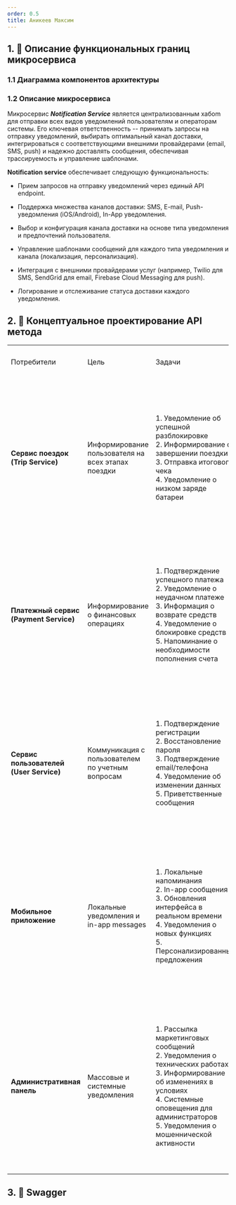 ```yaml
---
order: 0.5
title: Аникеев Максим
---
```


## 1\. 📖 Описание функциональных границ микросервиса

### 1\.1 Диаграмма компонентов архитектуры

<mermaid path="./anikeev-maxim.mermaid" width="780px" height="143px"/>

### 1\.2 Описание микросервиса

Микросервис ***Notification Service*** является централизованным хабоm для отправки всех видов уведомлений пользователям и операторам системы. Его ключевая ответственность -- принимать запросы на отправку уведомлений, выбирать оптимальный канал доставки, интегрироваться с соответствующими внешними провайдерами (email, SMS, push) и надежно доставлять сообщения, обеспечивая трассируемость и управление шаблонами.

**Notification service** обеспечивает следующую функциональность:

-  Прием запросов на отправку уведомлений через единый API endpoint.

-  Поддержка множества каналов доставки: SMS, E-mail, Push-уведомления (iOS/Android), In-App уведомления.

-  Выбор и конфигурация канала доставки на основе типа уведомления и предпочтений пользователя.

-  Управление шаблонами сообщений для каждого типа уведомления и канала (локализация, персонализация).

-  Интеграция с внешними провайдерами услуг (например, Twilio для SMS, SendGrid для email, Firebase Cloud Messaging для push).

-  Логирование и отслеживание статуса доставки каждого уведомления.



## 2\. 🧩 Концептуальное проектирование API метода

<table header="row">
<colgroup><col width="191"/><col width="180"/><col width="230"/><col width="192"/><col width="239"/></colgroup>
<tr>
<td>

Потребители

</td>
<td>

Цель

</td>
<td>

Задачи

</td>
<td>

Входные данные

</td>
<td>

Выходные данные

</td>
</tr>
<tr>
<td>

**Сервис поездок (Trip Service)**

</td>
<td>

Информирование пользователя на всех этапах поездки

</td>
<td>

1\. Уведомление об успешной разблокировке\
2\. Информирование о завершении поездки\
3\. Отправка итогового чека\
4\. Уведомление о низком заряде батареи

</td>
<td>

**Path Parameters:**\
\- `user_id`: UUID\
\
**Body JSON:**\
\{\
"template_key": "trip_started",\
"channels": \["push", "sms"\],\
"parameters": \{\
"scooter_id": "sct_123",\
"start_time": "2024-01-20T10:30:00Z"\
}\
}

</td>
<td>

**Успех (200):**\
\{\
"notification_id": "notif_987",\
"status": "accepted"\
}\
\
**Ошибки:**\
\- 404 Not Found\
\- 429 Too Many Requests

</td>
</tr>
<tr>
<td>

**Платежный сервис (Payment Service)**

</td>
<td>

Информирование о финансовых операциях

</td>
<td>

1\. Подтверждение успешного платежа\
2\. Уведомление о неудачном платеже\
3\. Информация о возврате средств\
4\. Уведомление о блокировке средств\
5\. Напоминание о необходимости пополнения счета

</td>
<td>

**Path Parameters:**\
\- `user_id`: UUID\
\
**Body JSON:**\
\{\
"template_key": "payment_success",\
"channels": \["email", "push"\],\
"parameters": \{\
"amount": 150.50,\
"currency": "RUB",\
"transaction_id": "txn_456"\
}\
}

</td>
<td>

**Успех (200):**\
\{\
"notification_id": "notif_988",\
"status": "accepted"\
}\
\
**Ошибки:**\
\- 400 Bad Request\
\- 403 Forbidden

</td>
</tr>
<tr>
<td>

**Сервис пользователей (User Service)**

</td>
<td>

Коммуникация с пользователем по учетным вопросам

</td>
<td>

1\. Подтверждение регистрации\
2\. Восстановление пароля\
3\. Подтверждение email/телефона\
4\. Уведомление об изменении данных\
5\. Приветственные сообщения

</td>
<td>

**Body JSON:**\
\{\
"user_id": "usr_789",\
"template_key": "welcome_message",\
"channels": \["email", "push"\],\
"parameters": \{\
"user_name": "Иван Иванов",\
"signup_date": "2024-01-20"\
}\
}

</td>
<td>

**Успех (200):**\
\{\
"notification_id": "notif_989",\
"status": "accepted"\
}\
\
**Ошибки:**\
\- 404 Not Found\
\- 500 Internal Server Error

</td>
</tr>
<tr>
<td>

**Мобильное приложение**

</td>
<td>

Локальные уведомления и in-app messages

</td>
<td>

1\. Локальные напоминания\
2\. In-app сообщения\
3\. Обновления интерфейса в реальном времени\
4\. Уведомления о новых функциях\
5\. Персонализированные предложения

</td>
<td>

**Path Parameters:**\
\- `device_id`: string\
\
**Body JSON:**\
\{\
"user_id": "usr_345",\
"template_key": "in_app_message",\
"channels": \["in_app"\],\
"parameters": \{\
"title": "Новая функция",\
"message": "Доступен новый режим экономии"\
}\
}

</td>
<td>

**Успех (200):**\
\{\
"notification_id": "notif_991",\
"status": "delivered"\
}\
\
**Ошибки:**\
\- 404 Not Found\
\- 429 Too Many Requests

</td>
</tr>
<tr>
<td>

**Административная панель**

</td>
<td>

Массовые и системные уведомления

</td>
<td>

1\. Рассылка маркетинговых сообщений\
2\. Уведомления о технических работах\
3\. Информирование об изменениях в условиях\
4\. Системные оповещения для администраторов\
5\. Уведомления о мошеннической активности

</td>
<td>

**Query Parameters:**\
\- `batch_size=1000`\
\- `priority=high`\
\
**Body JSON:**\
\{\
"template_key": "marketing_campaign",\
"channels": \["email", "push", "sms"\],\
"user_segment": "all_active_users",\
"parameters": \{\
"promo_code": "SUMMER2024",\
"discount": "15%"\
}\
}

</td>
<td>

**Успех (200):**\
\{\
"batch_id": "batch_678",\
"status": "processing",\
"estimated_time": "5min"\
}\
\
**Ошибки:**\
\- 400 Bad Request\
\- 403 Forbidden

</td>
</tr>
</table>

## 3\. 🤝 Swagger